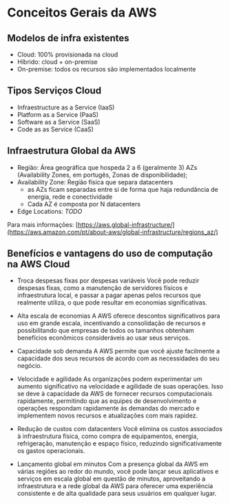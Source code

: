 # Conceitos Gerais da AWS

## Modelos de infra existentes

* Cloud: 100% provisionada na cloud
* Híbrido: cloud + on-premise
* On-premise: todos os recursos são implementados localmente

## Tipos Serviços Cloud

* Infraestructure as a Service (IaaS)
* Platform as a Service (PaaS)
* Software as a Service (SaaS)
* Code as as Service (CaaS)

## Infraestrutura Global da AWS

* Região: Área geográfica que hospeda 2 a 6 (geralmente 3) AZs (Availability Zones, em portugês, Zonas de disponibilidade);
* Availability Zone: Região física que separa datacenters
    - as AZs ficam separadas entre si de forma que haja redundância de energia, rede e conectividade
    - Cada AZ é composta por N datacenters
* Edge Locations: *TODO*

Para mais informações: [https://aws.global-infrastructure/](https://aws.amazon.com/pt/about-aws/global-infrastructure/regions_az/)

## Benefícios e vantagens do uso de computação na AWS Cloud

* Troca despesas fixas por despesas variáveis
    Você pode reduzir despesas fixas, como a manutenção de servidores físicos e infraestrutura local, e passar a pagar apenas pelos recursos que realmente utiliza, o que pode resultar em economias significativas.

* Alta escala de economias
    A AWS oferece descontos significativos para uso em grande escala, incentivando a consolidação de recursos e possibilitando que empresas de todos os tamanhos obtenham benefícios econômicos consideráveis ao usar seus serviços.

* Capacidade sob demanda
    A AWS permite que você ajuste facilmente a capacidade dos seus recursos de acordo com as necessidades do seu negócio.

* Velocidade e agilidade
    As organizações podem experimentar um aumento significativo na velocidade e agilidade de suas operações. Isso se deve à capacidade da AWS de fornecer recursos computacionais rapidamente, permitindo que as equipes de desenvolvimento e operações respondam rapidamente às demandas do mercado e implementem novos recursos e atualizações com mais rapidez.

* Redução de custos com datacenters
    Você elimina os custos associados à infraestrutura física, como compra de equipamentos, energia, refrigeração, manutenção e espaço físico, reduzindo significativamente os gastos operacionais.

* Lançamento global em minutos
    Com a presença global da AWS em várias regiões ao redor do mundo, você pode lançar seus aplicativos e serviços em escala global em questão de minutos, aproveitando a infraestrutura e a rede global da AWS para oferecer uma experiência consistente e de alta qualidade para seus usuários em qualquer lugar.
